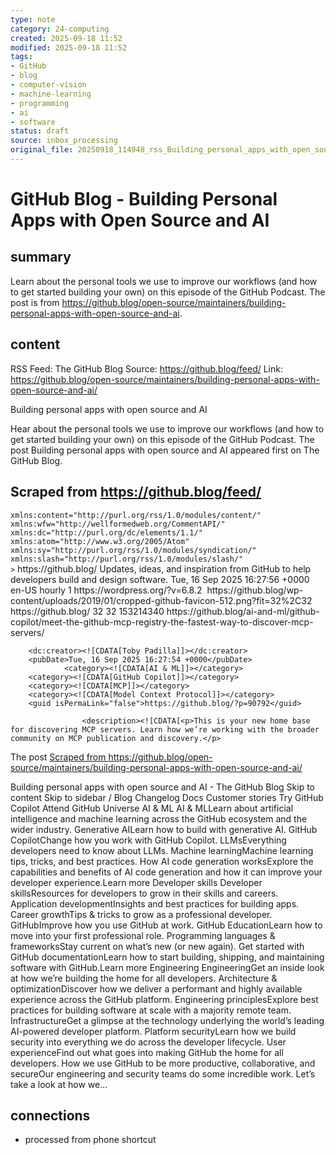 ```yaml
---
type: note
category: 24-computing
created: 2025-09-18 11:52
modified: 2025-09-18 11:52
tags:
- GitHub
- blog
- computer-vision
- machine-learning
- programming
- ai
- software
status: draft
source: inbox_processing
original_file: 20250918_114948_rss_Building_personal_apps_with_open_source_and_AI.txt
---
```



# GitHub Blog - Building Personal Apps with Open Source and AI

## summary
Learn about the personal tools we use to improve our workflows (and how to get started building your own) on this episode of the GitHub Podcast. The post is from https://github.blog/open-source/maintainers/building-personal-apps-with-open-source-and-ai.

## content
RSS Feed: The GitHub Blog
Source: https://github.blog/feed/
Link: https://github.blog/open-source/maintainers/building-personal-apps-with-open-source-and-ai/

Building personal apps with open source and AI

Hear about the personal tools we use to improve our workflows (and how to get started building your own) on this episode of the GitHub Podcast. The post Building personal apps with open source and AI appeared first on The GitHub Blog.

## Scraped from https://github.blog/feed/
<?xml version="1.0" encoding="UTF-8"?><rss version="2.0"
	xmlns:content="http://purl.org/rss/1.0/modules/content/"
	xmlns:wfw="http://wellformedweb.org/CommentAPI/"
	xmlns:dc="http://purl.org/dc/elements/1.1/"
	xmlns:atom="http://www.w3.org/2005/Atom"
	xmlns:sy="http://purl.org/rss/1.0/modules/syndication/"
	xmlns:slash="http://purl.org/rss/1.0/modules/slash/"
	>

<channel>
	<title>The GitHub Blog</title>
	<atom:link href="https://github.blog/feed/" rel="self" type="application/rss+xml" />
	<link>https://github.blog/</link>
	<description>Updates, ideas, and inspiration from GitHub to help developers build and design software.</description>
	<lastBuildDate>Tue, 16 Sep 2025 16:27:56 +0000</lastBuildDate>
	<language>en-US</language>
	<sy:updatePeriod>
	hourly	</sy:updatePeriod>
	<sy:updateFrequency>
	1	</sy:updateFrequency>
	<generator>https://wordpress.org/?v=6.8.2</generator>

<image>
	<url>https://github.blog/wp-content/uploads/2019/01/cropped-github-favicon-512.png?fit=32%2C32</url>
	<title>The GitHub Blog</title>
	<link>https://github.blog/</link>
	<width>32</width>
	<height>32</height>
</image> 
<site xmlns="com-wordpress:feed-additions:1">153214340</site>	<item>
		<title>Meet the GitHub MCP Registry: The fastest way to discover MCP Servers</title>
		<link>https://github.blog/ai-and-ml/github-copilot/meet-the-github-mcp-registry-the-fastest-way-to-discover-mcp-servers/</link>
		
		<dc:creator><![CDATA[Toby Padilla]]></dc:creator>
		<pubDate>Tue, 16 Sep 2025 16:27:54 +0000</pubDate>
				<category><![CDATA[AI & ML]]></category>
		<category><![CDATA[GitHub Copilot]]></category>
		<category><![CDATA[MCP]]></category>
		<category><![CDATA[Model Context Protocol]]></category>
		<guid isPermaLink="false">https://github.blog/?p=90792</guid>

					<description><![CDATA[<p>This is your new home base for discovering MCP servers. Learn how we’re working with the broader community on MCP publication and discovery.</p>
<p>The post <a href="https://github.blog/ai-and-ml/github-...


## Scraped from https://github.blog/open-source/maintainers/building-personal-apps-with-open-source-and-ai/
Building personal apps with open source and AI - The GitHub Blog Skip to content Skip to sidebar / Blog Changelog Docs Customer stories Try GitHub Copilot Attend GitHub Universe AI &amp; ML AI &amp; MLLearn about artificial intelligence and machine learning across the GitHub ecosystem and the wider industry. Generative AILearn how to build with generative AI. GitHub CopilotChange how you work with GitHub Copilot. LLMsEverything developers need to know about LLMs. Machine learningMachine learning tips, tricks, and best practices. How AI code generation worksExplore the capabilities and benefits of AI code generation and how it can improve your developer experience.Learn more Developer skills Developer skillsResources for developers to grow in their skills and careers. Application developmentInsights and best practices for building apps. Career growthTips &amp; tricks to grow as a professional developer. GitHubImprove how you use GitHub at work. GitHub EducationLearn how to move into your first professional role. Programming languages &amp; frameworksStay current on what’s new (or new again). Get started with GitHub documentationLearn how to start building, shipping, and maintaining software with GitHub.Learn more Engineering EngineeringGet an inside look at how we’re building the home for all developers. Architecture &amp; optimizationDiscover how we deliver a performant and highly available experience across the GitHub platform. Engineering principlesExplore best practices for building software at scale with a majority remote team. InfrastructureGet a glimpse at the technology underlying the world’s leading AI-powered developer platform. Platform securityLearn how we build security into everything we do across the developer lifecycle. User experienceFind out what goes into making GitHub the home for all developers. How we use GitHub to be more productive, collaborative, and secureOur engineering and security teams do some incredible work. Let’s take a look at how we...


## connections
- processed from phone shortcut
